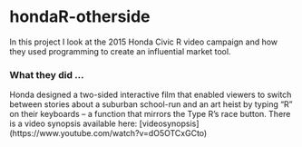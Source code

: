 <h1> hondaR-otherside </h1>
In this project I look at the 2015 Honda Civic R video campaign and how they used programming to create an influential market tool.

<h3> What they did ... </h3>
Honda designed a two-sided interactive film that enabled viewers to switch between stories about a suburban school-run and an art heist by typing “R” on their keyboards – a function that mirrors the Type R’s race button. There is a video synopsis available here: 
[videosynopsis](https://www.youtube.com/watch?v=dO5OTCxGCto) 


